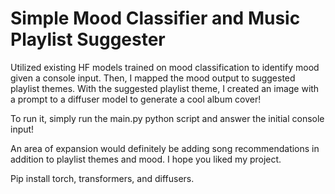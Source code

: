 # Simple Mood Classifier and Music Playlist Suggester

Utilized existing HF models trained on mood classification to identify mood given a console input.
Then, I mapped the mood output to suggested playlist themes.
With the suggested playlist theme, I created an image with a prompt to a diffuser model to generate a cool album cover!

To run it, simply run the main.py python script and answer the initial console input!

An area of expansion would definitely be adding song recommendations in addition to playlist themes and mood.
I hope you liked my project.

Pip install torch, transformers, and diffusers.
